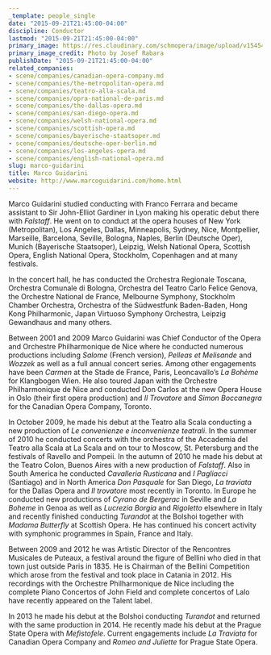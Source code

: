 ```yaml
---
_template: people_single
date: "2015-09-21T21:45:00-04:00"
discipline: Conductor
lastmod: "2015-09-21T21:45:00-04:00"
primary_image: https://res.cloudinary.com/schmopera/image/upload/v1545409169/media/webhook-uploads/1442886118441/Guidarini_1_-_c_Josef_Rabara.jpg.jpg
primary_image_credit: Photo by Josef Rabara
publishDate: "2015-09-21T21:45:00-04:00"
related_companies:
- scene/companies/canadian-opera-company.md
- scene/companies/the-metropolitan-opera.md
- scene/companies/teatro-alla-scala.md
- scene/companies/opra-national-de-paris.md
- scene/companies/the-dallas-opera.md
- scene/companies/san-diego-opera.md
- scene/companies/welsh-national-opera.md
- scene/companies/scottish-opera.md
- scene/companies/bayerische-staatsoper.md
- scene/companies/deutsche-oper-berlin.md
- scene/companies/los-angeles-opera.md
- scene/companies/english-national-opera.md
slug: marco-guidarini
title: Marco Guidarini
website: http://www.marcoguidarini.com/home.html
---
```


Marco Guidarini studied conducting with Franco Ferrara and became assistant to Sir John-Elliot Gardiner in Lyon making his operatic debut there with *Falstaff*. He went on to conduct at the opera houses of New York (Metropolitan), Los Angeles, Dallas, Minneapolis, Sydney, Nice, Montpellier, Marseille, Barcelona, Seville, Bologna, Naples, Berlin (Deutsche Oper), Munich (Bayerische Staatsoper), Leipzig, Welsh National Opera, Scottish Opera, English National Opera, Stockholm, Copenhagen and at many festivals.

In the concert hall, he has conducted the Orchestra Regionale Toscana, Orchestra Comunale di Bologna, Orchestra del Teatro Carlo Felice Genova, the Orchestre National de France, Melbourne Symphony, Stockholm Chamber Orchestra, Orchestra of the Südwestfunk Baden-Baden, Hong Kong Philharmonic, Japan Virtuoso Symphony Orchestra, Leipzig Gewandhaus and many others.

Between 2001 and 2009 Marco Guidarini was Chief Conductor of the Opera and Orchestre Philharmonique de Nice where he conducted numerous productions including *Salome* (French version), *Pelleas et Melisande* and *Wozzek* as well as a full annual concert series. Among other engagements have been *Carmen* at the Stade de France, Paris, Leoncavallo’s *La Bohème* for Klangbogen Wien. He also toured Japan with the Orchestre Philharmonique de Nice and conducted Don Carlos at the new Opera House in Oslo (their first opera production) and *Il Trovatore* and *Simon Boccanegra* for the Canadian Opera Company, Toronto.

In October 2009, he made his debut at the Teatro alla Scala conducting a new production of *Le convenienze e inconvenienze teatrali*. In the summer of 2010 he conducted concerts with the orchestra of the Accademia del Teatro alla Scala at La Scala and on tour to Moscow, St. Petersburg and the festivals of Ravello and Pompeii. In the autumn of 2010 he made his debut at the Teatro Colon, Buenos Aires with a new production of *Falstaff*. Also in South America he conducted *Cavalleria Rusticana* and *I Pagliacci* (Santiago) and in North America *Don Pasquale* for San Diego, *La traviata* for the Dallas Opera and *Il trovatore* most recently in Toronto. In Europe he conducted new productions of *Cyrano de Bergerac* in Seville and *La Boheme* in Genoa as well as *Lucrezia Borgia* and *Rigoletto* elsewhere in Italy and recently finished conducting *Turandot* at the Bolshoi together with *Madama Butterfly* at Scottish Opera. He has continued his concert activity with symphonic programmes in Spain, France and Italy.

Between 2009 and 2012 he was Artistic Director of the Rencontres Musicales de Puteaux, a festival around the figure of Bellini who died in that town just outside Paris in 1835. He is Chairman of the Bellini Competition which arose from the festival and took place in Catania in 2012. His recordings with the Orchestre Philharmonique de Nice including the complete Piano Concertos of John Field and complete concertos of Lalo have recently appeared on the Talent label.

In 2013 he made his debut at the Bolshoi conducting *Turandot* and returned with the same production in 2014. He recently made his debut at the Prague State Opera with *Mefistofele*. Current engagements include *La Traviata* for Canadian Opera Company and *Romeo and Juliette* for Prague State Opera.
